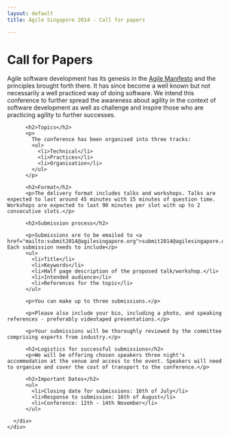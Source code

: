 ```yaml
---
layout: default
title: Agile Singapore 2014 - Call for papers

---
```


<div class="papers">
  <div class="container text-center">
    <h1 class="page-header">Call for Papers</h1>
    <div class="row">
      <div class="col-md-1">
      </div>
      <div class="col-md-10 text-left">
          <p>Agile software development has its genesis in the <a href="http://agilemanifesto.org" target="_blank">Agile Manifesto</a> and the principles brought forth there. It has since become a well known but not necessarily a well practiced way of doing software. We intend this conference to further spread the awareness about agility in the context of software development as well as challenge and inspire those who are practicing agility to further successes.</p>

          <h2>Topics</h2>
          <p>
            The conference has been organised into three tracks:
            <ul>
              <li>Technical</li>
              <li>Practices</li>
              <li>Organisation</li>
            </ul>
          </p>
        
          <h2>Format</h2>
          <p>The delivery format includes talks and workshops. Talks are expected to last around 45 minutes with 15 minutes of question time. Workshops are expected to last 90 minutes per slot with up to 2 consecutive slots.</p>
        
          <h2>Submission process</h2>
          
          <p>Submissions are to be emailed to <a href="mailto:submit2014@agilesingapore.org">submit2014@agilesingapore.org</a>. Each submission needs to include</p>
          <ul>
            <li>Title</li>
            <li>Keywords</li>
            <li>Half page description of the proposed talk/workshop.</li>
            <li>Intended audience</li>
            <li>References for the topic</li>
          </ul>
          
          <p>You can make up to three submissions.</p>

          <p>Please also include your bio, including a photo, and speaking references - preferably videotaped presentations.</p>

          <p>Your submissions will be thoroughly reviewed by the committee comprising experts from industry.</p>

          <h2>Logistics for successful submissions</h2>
          <p>We will be offering chosen speakers three night's accommodation at the venue and access to the event. Speakers will need to organise and cover the cost of transport to the conference.</p>

          <h2>Important Dates</h2>
          <ul>
            <li>Closing date for submissions: 16th of July</li>
            <li>Response to submission: 16th of August</li>
            <li>Conference: 12th - 14th November</li>
          </ul>

      </div>
    </div>
  </div>
</div>